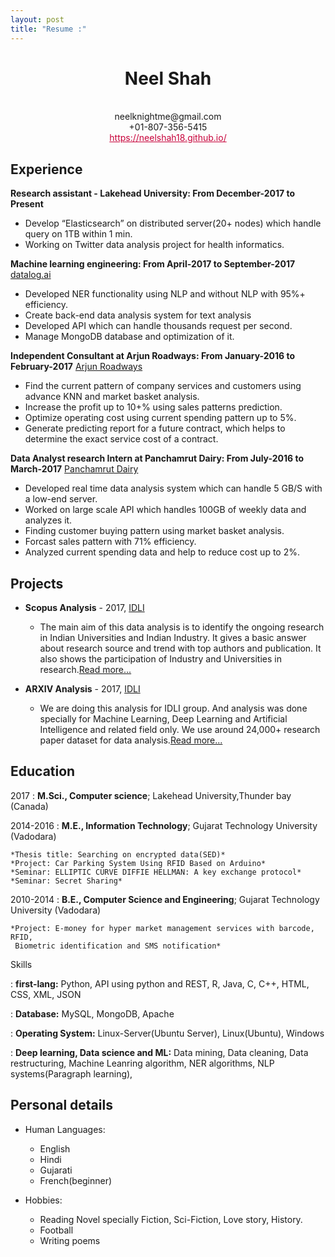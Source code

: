 ```yaml
---
layout: post
title: "Resume :"
---
```


<h1 style="text-align: center;">Neel Shah</h1>
<p style="text-align: center;">
<br>neelknightme@gmail.com
<br>+01-807-356-5415
<br><a href="https://neelshah18.github.io/" style="color: #C70039;">https://neelshah18.github.io/</a>
</p>

Experience
----------

**Research assistant - Lakehead University: From December-2017 to Present** 

* Develop “Elasticsearch” on distributed server(20+ nodes) which handle query on 1TB within 1 min.
* Working on Twitter data analysis project for health informatics.

**Machine learning engineering: From April-2017 to September-2017** [datalog.ai](http://www.datalog.ai/)

* Developed NER functionality using NLP and without NLP with 95%+ efficiency.
* Create back-end data analysis system for text analysis
* Developed API which can handle thousands request per second.
* Manage MongoDB database and optimization of it.

**Independent Consultant at Arjun Roadways: From January-2016 to February-2017** [Arjun Roadways](http://arjunroadways.com/)

* Find the current pattern of company services and customers using advance KNN and market basket analysis.
* Increase the profit up to 10+% using sales patterns prediction.
* Optimize operating cost using current spending pattern up to 5%.
* Generate predicting report for a future contract, which helps to determine the exact service cost of a contract.

**Data Analyst research Intern at Panchamrut Dairy: From July-2016 to March-2017** [Panchamrut Dairy](http://panchamrutdairy.org/)

* Developed real time data analysis system which can handle 5 GB/S with a low-end server.
* Worked on large scale API which handles 100GB of weekly data and analyzes it.
* Finding customer buying pattern using market basket analysis.
* Forcast sales pattern with 71% efficiency.
* Analyzed current spending data and help to reduce cost up to 2%.

Projects
--------

* **Scopus Analysis** - 2017, [IDLI](http://idli.group/team.html)
  
     * The main aim of this data analysis is to identify the ongoing research in Indian Universities and Indian Industry. It gives a basic answer about research source and trend with top authors and publication. It also shows the participation of Industry and Universities in research.[Read more...](https://neelshah18.github.io/Scopus-analysis.html) 


* **ARXIV Analysis** - 2017, [IDLI](http://idli.group/team.html)
  
     * We are doing this analysis for IDLI group. And analysis was done specially for Machine Learning, Deep Learning and Artificial Intelligence and related field only. We use around 24,000+ research paper dataset for data analysis.[Read more...](https://github.com/NeelShah18/Arxiv_Data_analysis/blob/master/Data_Analysis_of_arxiv_for_python3.x_v1.0.ipynb) 


Education
---------

2017
:   **M.Sci., Computer science**; Lakehead University,Thunder bay (Canada)


2014-2016 
:   **M.E., Information Technology**; Gujarat Technology University (Vadodara)

    *Thesis title: Searching on encrypted data(SED)*
    *Project: Car Parking System Using RFID Based on Arduino*
    *Seminar: ELLIPTIC CURVE DIFFIE HELLMAN: A key exchange protocol*
    *Seminar: Secret Sharing*

2010-2014
:   **B.E., Computer Science and Engineering**; Gujarat Technology University
    (Vadodara)

    *Project: E-money for hyper market management services with barcode, RFID, 
     Biometric identification and SMS notification*

Skills

:   **first-lang:** Python, API using python and REST, R, Java, C, C++, HTML, CSS, XML, JSON

:   **Database:** MySQL, MongoDB, Apache

:   **Operating System:** Linux-Server(Ubuntu Server), Linux(Ubuntu), Windows

:   **Deep learning, Data science and ML:** Data mining, Data cleaning, Data restructuring, Machine Leanring algorithm, NER algorithms, NLP systems(Paragraph learning), 

Personal details
----------------

* Human Languages:

     * English
     * Hindi
     * Gujarati
     * French(beginner)

* Hobbies:
  
     * Reading Novel specially Fiction, Sci-Fiction, Love story, History.
     * Football
     * Writing poems
